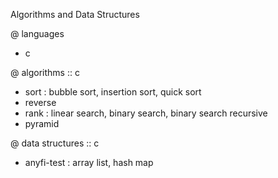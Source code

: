 Algorithms and Data Structures

@ languages
  - c

@ algorithms :: c
  - sort : bubble sort, insertion sort, quick sort
  - reverse
  - rank : linear search, binary search, binary search recursive
  - pyramid

@ data structures :: c
  - anyfi-test : array list, hash map 
	
